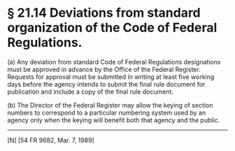 # § 21.14   Deviations from standard organization of the Code of Federal Regulations.

(a) Any deviation from standard Code of Federal Regulations designations must be approved in advance by the Office of the Federal Register. Requests for approval must be submitted in writing at least five working days before the agency intends to submit the final rule document for publication and include a copy of the final rule document.


(b) The Director of the Federal Register may allow the keying of section numbers to correspond to a particular numbering system used by an agency only when the keying will benefit both that agency and the public.



---

[N] [54 FR 9682, Mar. 7, 1989]




